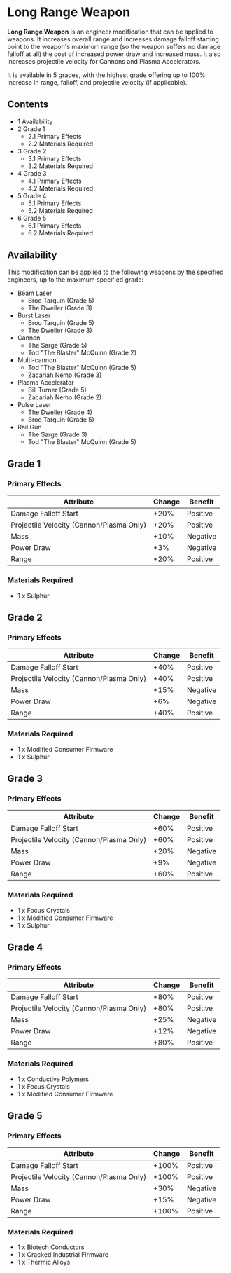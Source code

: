 # Long Range Weapon
**Long Range Weapon** is an engineer modification that can be applied to weapons. It increases overall range and increases damage falloff starting point to the weapon's maximum range (so the weapon suffers no damage falloff at all) the cost of increased power draw and increased mass. It also increases projectile velocity for Cannons and Plasma Accelerators.

It is available in 5 grades, with the highest grade offering up to 100% increase in range, falloff, and projectile velocity (if applicable).

## Contents

- 1 Availability
- 2 Grade 1
    - 2.1 Primary Effects
    - 2.2 Materials Required
- 3 Grade 2
    - 3.1 Primary Effects
    - 3.2 Materials Required
- 4 Grade 3
    - 4.1 Primary Effects
    - 4.2 Materials Required
- 5 Grade 4
    - 5.1 Primary Effects
    - 5.2 Materials Required
- 6 Grade 5
    - 6.1 Primary Effects
    - 6.2 Materials Required

## Availability

This modification can be applied to the following weapons by the specified engineers, up to the maximum specified grade:

- Beam Laser
    - Broo Tarquin (Grade 5)
    - The Dweller (Grade 3)
- Burst Laser
    - Broo Tarquin (Grade 5)
    - The Dweller (Grade 3)
- Cannon
    - The Sarge (Grade 5)
    - Tod "The Blaster" McQuinn (Grade 2)
- Multi-cannon
    - Tod "The Blaster" McQuinn (Grade 5)
    - Zacariah Nemo (Grade 3)
- Plasma Accelerator
    - Bill Turner (Grade 5)
    - Zacariah Nemo (Grade 2)
- Pulse Laser
    - The Dweller (Grade 4)
    - Broo Tarquin (Grade 5)
- Rail Gun
    - The Sarge (Grade 3)
    - Tod "The Blaster" McQuinn (Grade 5)

## Grade 1

### Primary Effects

| Attribute | Change | Benefit |
| --- | --- | --- |
| Damage Falloff Start | +20% | Positive |
| Projectile Velocity (Cannon/Plasma Only) | +20% | Positive |
| Mass | +10% | Negative |
| Power Draw | +3% | Negative |
| Range | +20% | Positive |

### Materials Required

- 1 x Sulphur

## Grade 2

### Primary Effects

| Attribute | Change | Benefit |
| --- | --- | --- |
| Damage Falloff Start | +40% | Positive |
| Projectile Velocity (Cannon/Plasma Only) | +40% | Positive |
| Mass | +15% | Negative |
| Power Draw | +6% | Negative |
| Range | +40% | Positive |

### Materials Required

- 1 x Modified Consumer Firmware
- 1 x Sulphur

## Grade 3

### Primary Effects

| Attribute | Change | Benefit |
| --- | --- | --- |
| Damage Falloff Start | +60% | Positive |
| Projectile Velocity (Cannon/Plasma Only) | +60% | Positive |
| Mass | +20% | Negative |
| Power Draw | +9% | Negative |
| Range | +60% | Positive |

### Materials Required

- 1 x Focus Crystals
- 1 x Modified Consumer Firmware
- 1 x Sulphur

## Grade 4

### Primary Effects

| Attribute | Change | Benefit |
| --- | --- | --- |
| Damage Falloff Start | +80% | Positive |
| Projectile Velocity (Cannon/Plasma Only) | +80% | Positive |
| Mass | +25% | Negative |
| Power Draw | +12% | Negative |
| Range | +80% | Positive |

### Materials Required

- 1 x Conductive Polymers
- 1 x Focus Crystals
- 1 x Modified Consumer Firmware

## Grade 5

### Primary Effects

| Attribute | Change | Benefit |
| --- | --- | --- |
| Damage Falloff Start | +100% | Positive |
| Projectile Velocity (Cannon/Plasma Only) | +100% | Positive |
| Mass | +30% | Negative |
| Power Draw | +15% | Negative |
| Range | +100% | Positive |

### Materials Required

- 1 x Biotech Conductors
- 1 x Cracked Industrial Firmware
- 1 x Thermic Alloys